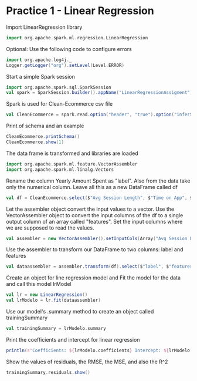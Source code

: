 # Practice 1 - Linear Regression

Import LinearRegression library
```scala
import org.apache.spark.ml.regression.LinearRegression
```
Optional: Use the following code to configure errors
```scala
import org.apache.log4j._
Logger.getLogger("org").setLevel(Level.ERROR)
```
Start a simple Spark session
```scala
import org.apache.spark.sql.SparkSession
val spark = SparkSession.builder().appName("LinearRegressionAssigment").getOrCreate()
```
Spark is used for Clean-Ecommerce csv file
```scala
val CleanEcommerce = spark.read.option("header", "true").option("inferSchema","true")csv("Clean-Ecommerce.csv")
```
Print of schema and an example
```scala
CleanEcommerce.printSchema()
CleanEcommerce.show(1)
```
The data frame is transformed and libraries are loaded
```scala
import org.apache.spark.ml.feature.VectorAssembler
import org.apache.spark.ml.linalg.Vectors
```
Rename the column Yearly Amount Spent as "label". Also from the data take only the numerical column. Leave all this as a new DataFrame called df
```scala
val df = CleanEcommerce.select($"Avg Session Length", $"Time on App", $"Time on Website", $"Length of Membership", $"Yearly Amount Spent".as("label"))
```
Let the assembler object convert the input values to a vector. Use the VectorAssembler object to convert the input columns of the df to a single output column of an array called "features". Set the input columns where we are supposed to read the values.
```scala
val assembler = new VectorAssembler().setInputCols(Array("Avg Session Length", "Time on App", "Time on Website", "Length of Membership")).setOutputCol("features")
```
Use the assembler to transform our DataFrame to two columns: label and features
```scala
val dataassembler = assembler.transform(df).select($"label", $"features")
```
Create an object for line regression model and Fit the model for the data and call this model lrModel
```scala
val lr = new LinearRegression()
val lrModelo = lr.fit(dataassembler)
```
Use our model's .summary method to create an object called trainingSummary
```scala
val trainingSummary = lrModelo.summary
```
Print the coefficients and intercept for linear regression
```scala
println(s"Coefficients: ${lrModelo.coefficients} Intercept: ${lrModelo.intercept}")
```
Show the values of residuals, the RMSE, the MSE, and also the R^2
```scala
trainingSummary.residuals.show()
```
